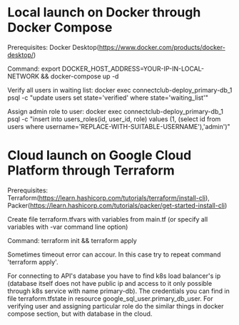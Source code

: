 # Local launch on Docker through Docker Compose
Prerequisites: Docker Desktop(https://www.docker.com/products/docker-desktop/)

Command: export DOCKER_HOST_ADDRESS=YOUR-IP-IN-LOCAL-NETWORK && docker-compose up -d

Verify all users in waiting list: docker exec connectclub-deploy_primary-db_1 psql -c "update users set state='verified' where state='waiting_list'"

Assign admin role to user: docker exec connectclub-deploy_primary-db_1 psql -c "insert into users_roles(id, user_id, role) values (1, (select id from users where username='REPLACE-WITH-SUITABLE-USERNAME'),'admin')"



# Cloud launch on Google Cloud Platform through Terraform
Prerequisites: Terraform(https://learn.hashicorp.com/tutorials/terraform/install-cli), Packer(https://learn.hashicorp.com/tutorials/packer/get-started-install-cli)

Create file terraform.tfvars with variables from main.tf (or specify all variables with -var command line option)

Command: terraform init && terraform apply

Sometimes timeout error can accour. In this case try to repeat command 'terraform apply'.

For connecting to API's database you have to find k8s load balancer's ip (database itself does not have public ip and access to it only possible through k8s service with name primary-db). The credentials you can find in file terraform.tfstate in resource google_sql_user.primary_db_user.
For verifying user and assigning particular role do the similar things in docker compose section, but with database in the cloud.

